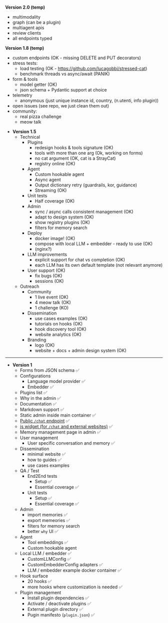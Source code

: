 
**Version 2.0 (temp)**

 - multimodality
 - graph (can be a plugin)
 - multiagent apis
 - review clients
 - all endpoints typed

**Version 1.8 (temp)**

 - custom endpoints (OK - missing DELETE and PUT decorators)
 - stress tests:
   - load testing (OK - https://github.com/lucagobbi/stressed-cat)
   - benchmark threads vs async/await (PANIK)
- form & tools
   - model getter (OK)
   - json schema + Pydantic support at choice
- telemetry
  - anonymous (just unique instance id, country, (n.utenti, info plugin))
- open issues (see repo, we just clean them out)
- community:
  - real pizza challenge
  - meow talk

* **Version 1.5**
	* Technical 
		* Plugins
			* redesign hooks & tools signature (OK)
			* tools with more than one arg (Ok, working on forms)
			* no cat argument (OK, cat is a StrayCat)
			* registry online (OK)
		* Agent
			* Custom hookable agent
			* Async agent
			* Output dictionary retry (guardrails, kor, guidance)
			* Streaming (OK)
		* Unit tests 
			* Half coverage (OK)
		* Admin
			* sync / async calls consistent management (OK)
			* adapt to design system (OK)
			* show registry plugins (OK)
			* filters for memory search
		* Deploy
			* docker image! (OK)
			* compose with local LLM + embedder - ready to use (OK)
			* (nginx?)
		* LLM improvements
			* explicit support for chat vs completion (OK)
			* each LLM has its own default template (not relevant anymore)
		* User support (OK)
			* fix bugs (OK)
			* sessions (OK)
	* Outreach
		* Community
			* 1 live event (OK)
			* 4 meow talk (OK)
			* 1 challenge (KO)
		* Dissemination
			* use cases examples (OK)
			* tutorials on hooks (OK)
			* hook discovery tool (OK)
			* website analytics (OK)
		* Branding
			* logo (OK)
			* website + docs + admin design system (OK)

---

* **Version 1**
  * Forms from JSON schema ✅ 
  * Configurations
	  * Language model provider ✅ 
	  * Embedder ✅ 
  * Plugins list ✅ 
  * Why in the admin ✅ 
  * Documentation ✅ 
  * Markdown support ✅ 
  * Static admin inside main container ✅ 
  * [Public `/chat` endpoint](https://github.com/cheshire-cat-ai/core/issues/267/)  ✅
  * [js widget (for `/chat` and external websites)](https://github.com/cheshire-cat-ai/core/issues/269/) ✅
  * Memory management page in admin ✅
  * User management
    * User specific conversation and memory ✅
  * Dissemination
    * minimal website ✅
    * how to guides ✅
    * use cases examples
  * QA / Test
    * End2End tests
      * Setup ✅
      * Essential coverage ✅
    * Unit tests 
      * Setup ✅
      * Essential coverage ✅
  * Admin
    * import memories ✅
    * export memeories ✅
    * filters for memory search
    * better `why` UI ✅
  * Agent
    * Tool embeddings ✅
    * Custom hookable agent 
  * Local LLM / embedder ✅
    * CustomLLMConfig ✅
    * CustomEmbedderConfig adapters ✅
    * LLM / embedder example docker container ✅
  * Hook surface
    * 20 hooks ✅
    * more hooks where customization is needed ✅
  * Plugin management
    * Install plugin dependencies ✅
    * Activate / deactivate plugins ✅
    * External plugin directory ✅
    * Pugin manifesto (`plugin.json`) ✅
